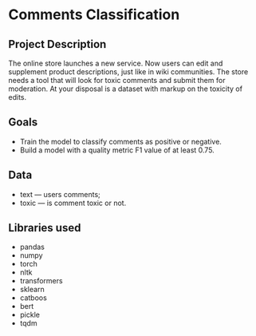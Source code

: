 # Comments Classification

## Project Description

The online store launches a new service. Now users can edit and supplement product descriptions, just like in wiki communities. The store needs a tool that will look for toxic comments and submit them for moderation. At your disposal is a dataset with markup on the toxicity of edits.

## Goals

* Train the model to classify comments as positive or negative. 
* Build a model with a quality metric F1 value of at least 0.75.


## Data

* text — users comments;
* toxic — is comment toxic or not.

## Libraries used

- pandas
- numpy
- torch
- nltk
- transformers
- sklearn
- catboos
- bert
- pickle
- tqdm
